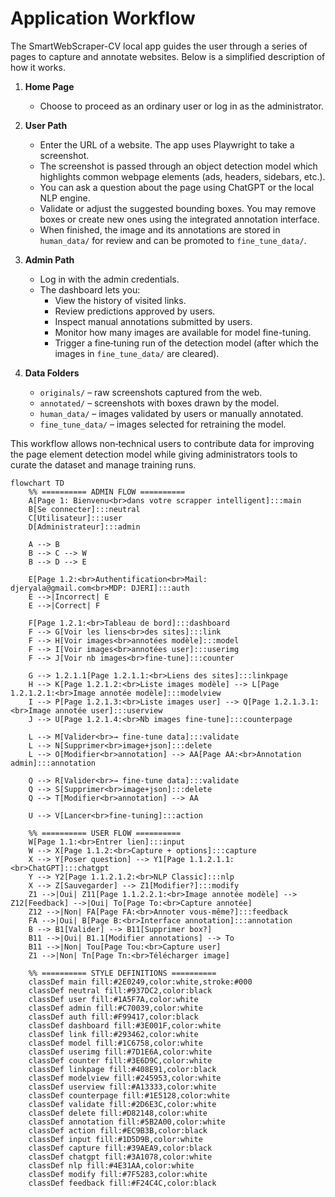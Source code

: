 # Application Workflow

The SmartWebScraper-CV local app guides the user through a series of pages to capture and annotate websites. Below is a simplified description of how it works.

1. **Home Page**
   - Choose to proceed as an ordinary user or log in as the administrator.

2. **User Path**
   - Enter the URL of a website. The app uses Playwright to take a screenshot.
   - The screenshot is passed through an object detection model which highlights common webpage elements (ads, headers, sidebars, etc.).
   - You can ask a question about the page using ChatGPT or the local NLP engine.
   - Validate or adjust the suggested bounding boxes. You may remove boxes or create new ones using the integrated annotation interface.
   - When finished, the image and its annotations are stored in `human_data/` for review and can be promoted to `fine_tune_data/`.

3. **Admin Path**
   - Log in with the admin credentials.
   - The dashboard lets you:
     - View the history of visited links.
     - Review predictions approved by users.
     - Inspect manual annotations submitted by users.
     - Monitor how many images are available for model fine-tuning.
     - Trigger a fine‑tuning run of the detection model (after which the images in `fine_tune_data/` are cleared).

4. **Data Folders**
   - `originals/` – raw screenshots captured from the web.
   - `annotated/` – screenshots with boxes drawn by the model.
   - `human_data/` – images validated by users or manually annotated.
   - `fine_tune_data/` – images selected for retraining the model.

This workflow allows non‑technical users to contribute data for improving the page element detection model while giving administrators tools to curate the dataset and manage training runs.


```mermaid
flowchart TD
    %% ========== ADMIN FLOW ==========
    A[Page 1: Bienvenu<br>dans votre scrapper intelligent]:::main
    B[Se connecter]:::neutral
    C[Utilisateur]:::user
    D[Administrateur]:::admin
    
    A --> B
    B --> C --> W
    B --> D --> E
    
    E[Page 1.2:<br>Authentification<br>Mail: djeryala@gmail.com<br>MDP: DJERI]:::auth
    E -->|Incorrect| E
    E -->|Correct| F
    
    F[Page 1.2.1:<br>Tableau de bord]:::dashboard
    F --> G[Voir les liens<br>des sites]:::link
    F --> H[Voir images<br>annotées modèle]:::model
    F --> I[Voir images<br>annotées user]:::userimg
    F --> J[Voir nb images<br>fine-tune]:::counter
    
    G --> 1.2.1.1[Page 1.2.1.1:<br>Liens des sites]:::linkpage
    H --> K[Page 1.2.1.2:<br>Liste images modèle] --> L[Page 1.2.1.2.1:<br>Image annotée modèle]:::modelview
    I --> P[Page 1.2.1.3:<br>Liste images user] --> Q[Page 1.2.1.3.1:<br>Image annotée user]:::userview
    J --> U[Page 1.2.1.4:<br>Nb images fine-tune]:::counterpage
    
    L --> M[Valider<br>→ fine-tune data]:::validate
    L --> N[Supprimer<br>image+json]:::delete
    L --> O[Modifier<br>annotation] --> AA[Page AA:<br>Annotation admin]:::annotation
    
    Q --> R[Valider<br>→ fine-tune data]:::validate
    Q --> S[Supprimer<br>image+json]:::delete
    Q --> T[Modifier<br>annotation] --> AA
    
    U --> V[Lancer<br>fine-tuning]:::action
    
    %% ========== USER FLOW ==========
    W[Page 1.1:<br>Entrer lien]:::input
    W --> X[Page 1.1.2:<br>Capture + options]:::capture
    X --> Y[Poser question] --> Y1[Page 1.1.2.1.1:<br>ChatGPT]:::chatgpt
    Y --> Y2[Page 1.1.2.1.2:<br>NLP Classic]:::nlp
    X --> Z[Sauvegarder] --> Z1[Modifier?]:::modify
    Z1 -->|Oui| Z11[Page 1.1.2.2.1:<br>Image annotée modèle] --> Z12[Feedback] -->|Oui| To[Page To:<br>Capture annotée]
    Z12 -->|Non| FA[Page FA:<br>Annoter vous-même?]:::feedback
    FA -->|Oui| B[Page B:<br>Interface annotation]:::annotation
    B --> B1[Valider] --> B11[Supprimer box?]
    B11 -->|Oui| B1.1[Modifier annotations] --> To
    B11 -->|Non| Tou[Page Tou:<br>Capture user]
    Z1 -->|Non| Tn[Page Tn:<br>Télécharger image]

    %% ========== STYLE DEFINITIONS ==========
    classDef main fill:#2E0249,color:white,stroke:#000
    classDef neutral fill:#937DC2,color:black
    classDef user fill:#1A5F7A,color:white
    classDef admin fill:#C70039,color:white
    classDef auth fill:#F99417,color:black
    classDef dashboard fill:#3E001F,color:white
    classDef link fill:#293462,color:white
    classDef model fill:#1C6758,color:white
    classDef userimg fill:#7D1E6A,color:white
    classDef counter fill:#3E6D9C,color:white
    classDef linkpage fill:#408E91,color:black
    classDef modelview fill:#245953,color:white
    classDef userview fill:#A13333,color:white
    classDef counterpage fill:#1E5128,color:white
    classDef validate fill:#2D6E3C,color:white
    classDef delete fill:#D82148,color:white
    classDef annotation fill:#5B2A00,color:white
    classDef action fill:#EC9B3B,color:black
    classDef input fill:#1D5D9B,color:white
    classDef capture fill:#39AEA9,color:black
    classDef chatgpt fill:#3A1078,color:white
    classDef nlp fill:#4E31AA,color:white
    classDef modify fill:#7F5283,color:white
    classDef feedback fill:#F24C4C,color:black
